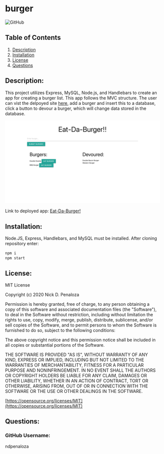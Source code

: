 # burger

![GitHub](https://img.shields.io/badge/license-MIT-green)

## Table of Contents
  1.  [Description](#Description)
  2.  [Installation](#Installation)
  3.  [License](#License)
  4.  [Questions](#Questions)

## Description: 
This project utilizes Express, MySQL, Node.js, and Handlebars to create an app for creating a burger list. This app follows the MVC structure. The user can vist the delpoyed site [here](https://evening-oasis-88894.herokuapp.com/), add a burger and insert this to a database, click a button to devour a burger, which will change data stored in the database.

![Screenshot of Eat-Da-Burger](/public/assets/img/burger.png)

Link to deployed app: [Eat-Da-Burger!](https://evening-oasis-88894.herokuapp.com/)

## Installation:
Node.JS, Express, Handlebars, and MySQL must be installed. After cloning repository enter:
```
npm i
npm start
```

## License:
MIT License

Copyright (c) 2020 Nick D. Penaloza

Permission is hereby granted, free of charge, to any person obtaining a copy of this software and associated documentation files (the "Software"), to deal in the Software without restriction, including without limitation the rights to use, copy, modify, merge, publish, distribute, sublicense, and/or sell copies of the Software, and to permit persons to whom the Software is furnished to do so, subject to the following conditions:

The above copyright notice and this permission notice shall be included in all copies or substantial portions of the Software.

THE SOFTWARE IS PROVIDED "AS IS", WITHOUT WARRANTY OF ANY KIND, EXPRESS OR IMPLIED, INCLUDING BUT NOT LIMITED TO THE WARRANTIES OF MERCHANTABILITY, FITNESS FOR A PARTICULAR PURPOSE AND NONINFRINGEMENT. IN NO EVENT SHALL THE AUTHORS OR COPYRIGHT HOLDERS BE LIABLE FOR ANY CLAIM, DAMAGES OR OTHER LIABILITY, WHETHER IN AN ACTION OF CONTRACT, TORT OR OTHERWISE, ARISING FROM, OUT OF OR IN CONNECTION WITH THE SOFTWARE OR THE USE OR OTHER DEALINGS IN THE SOFTWARE.

[https://opensource.org/licenses/MIT](https://opensource.org/licenses/MIT)

## Questions:
### GitHub Username:
ndpenaloza
